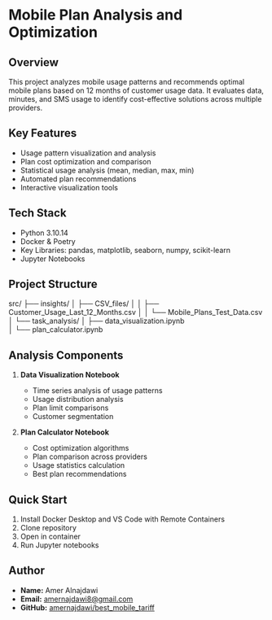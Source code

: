 # Mobile Plan Analysis and Optimization

## Overview
This project analyzes mobile usage patterns and recommends optimal mobile plans based on 12 months of customer usage data. It evaluates data, minutes, and SMS usage to identify cost-effective solutions across multiple providers.

## Key Features
- Usage pattern visualization and analysis
- Plan cost optimization and comparison
- Statistical usage analysis (mean, median, max, min)
- Automated plan recommendations
- Interactive visualization tools

## Tech Stack
- Python 3.10.14
- Docker & Poetry
- Key Libraries: pandas, matplotlib, seaborn, numpy, scikit-learn
- Jupyter Notebooks

## Project Structure
src/
├── insights/
│   ├── CSV_files/
│   │   ├── Customer_Usage_Last_12_Months.csv
│   │   └── Mobile_Plans_Test_Data.csv
│   └── task_analysis/
│       ├── data_visualization.ipynb    
│       └── plan_calculator.ipynb       

## Analysis Components
1. **Data Visualization Notebook**
   - Time series analysis of usage patterns
   - Usage distribution analysis
   - Plan limit comparisons
   - Customer segmentation

2. **Plan Calculator Notebook**
   - Cost optimization algorithms
   - Plan comparison across providers
   - Usage statistics calculation
   - Best plan recommendations

## Quick Start
1. Install Docker Desktop and VS Code with Remote Containers
2. Clone repository
3. Open in container
4. Run Jupyter notebooks

## Author
- **Name:** Amer Alnajdawi
- **Email:** amernajdawi8@gmail.com
- **GitHub:** [amernajdawi/best_mobile_tariff](https://github.com/amernajdawi/best_mobile_tariff.git)